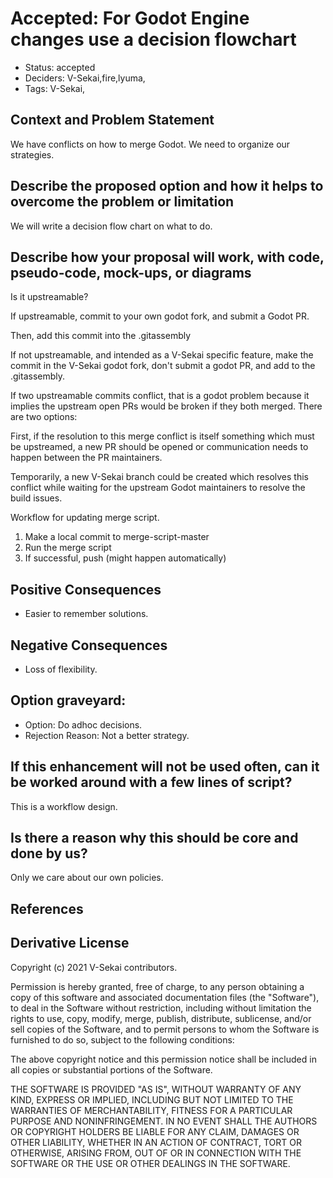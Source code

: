 # Accepted: For Godot Engine changes use a decision flowchart

- Status: accepted <!-- draft | rejected | accepted | deprecated | superseded by -->
- Deciders: V-Sekai,fire,lyuma,
- Tags: V-Sekai,

## Context and Problem Statement

We have conflicts on how to merge Godot. We need to organize our strategies.

## Describe the proposed option and how it helps to overcome the problem or limitation

We will write a decision flow chart on what to do.

## Describe how your proposal will work, with code, pseudo-code, mock-ups, or diagrams

Is it upstreamable?

If upstreamable, commit to your own godot fork, and submit a Godot PR.

Then, add this commit into the .gitassembly

If not upstreamable, and intended as a V-Sekai specific feature, make the commit in the V-Sekai godot fork, don't submit a godot PR, and add to the .gitassembly.

If two upstreamable commits conflict, that is a godot problem because it implies the upstream open PRs would be broken if they both merged. There are two options:

First, if the resolution to this merge conflict is itself something which must be upstreamed, a new PR should be opened or communication needs to happen between the PR maintainers.

Temporarily, a new V-Sekai branch could be created which resolves this conflict while waiting for the upstream Godot maintainers to resolve the build issues.

Workflow for updating merge script.

1. Make a local commit to merge-script-master
2. Run the merge script
3. If successful, push (might happen automatically)

## Positive Consequences <!-- optional -->

- Easier to remember solutions.

## Negative Consequences <!-- optional -->

- Loss of flexibility.

## Option graveyard: <!-- same as above -->

- Option: Do adhoc decisions.
- Rejection Reason: Not a better strategy.

## If this enhancement will not be used often, can it be worked around with a few lines of script?

This is a workflow design.

## Is there a reason why this should be core and done by us?

Only we care about our own policies.

## References <!-- optional and numbers of links can vary -->

## Derivative License

Copyright (c) 2021 V-Sekai contributors.

Permission is hereby granted, free of charge, to any person obtaining a copy
of this software and associated documentation files (the "Software"), to deal
in the Software without restriction, including without limitation the rights
to use, copy, modify, merge, publish, distribute, sublicense, and/or sell
copies of the Software, and to permit persons to whom the Software is
furnished to do so, subject to the following conditions:

The above copyright notice and this permission notice shall be included in all
copies or substantial portions of the Software.

THE SOFTWARE IS PROVIDED "AS IS", WITHOUT WARRANTY OF ANY KIND, EXPRESS OR
IMPLIED, INCLUDING BUT NOT LIMITED TO THE WARRANTIES OF MERCHANTABILITY,
FITNESS FOR A PARTICULAR PURPOSE AND NONINFRINGEMENT. IN NO EVENT SHALL THE
AUTHORS OR COPYRIGHT HOLDERS BE LIABLE FOR ANY CLAIM, DAMAGES OR OTHER
LIABILITY, WHETHER IN AN ACTION OF CONTRACT, TORT OR OTHERWISE, ARISING FROM,
OUT OF OR IN CONNECTION WITH THE SOFTWARE OR THE USE OR OTHER DEALINGS IN THE
SOFTWARE.
